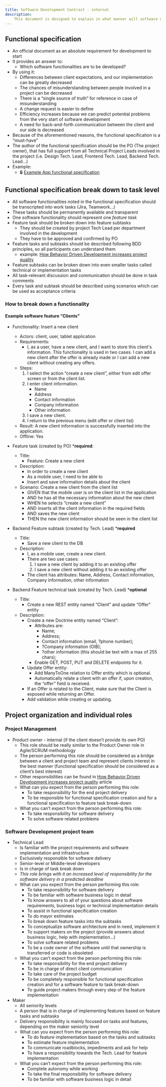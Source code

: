 ```yaml
---
title: Software Development Contract - internal
description:
    This document is designed to explain in what manner will software dev. dept. members contribute to a project.
---
```


## Functional specification

-   An official document as an absolute requirement for development to start
-   It provides an answer to:
    -   Which software functionalities are to be developed?
-   By using it:
    -   Differences between client expectations, and our implementation can be greatly decreased
    -   The chances of misunderstanding between people involved in a project can be decreased
    -   There is a “single source of truth” for reference in case of misunderstanding
    -   A change request is easier to define
    -   Efficiency increases because we can predict potential problems from the very start of software development
    -   A need for back-and-forth communication between the client and our side is decreased
-   Because of the aforementioned reasons, the functional specification is a “must-have”
-   The author of the functional specification should be the PO (The project owner), that has full support from all
    Technical Project Leads involved in the project (i.e. Design Tech. Lead, Frontend Tech. Lead, Backend Tech.
    Lead...)
-   Example:
    -   🔒
        [Example App functional specification](https://docs.google.com/document/d/1Tj-T56SVzhAdRu5w00p5Ie5n5CyeLjtsTRigBL3_blM/edit#)

## Functional specification break down to task level

-   All software functionalities noted in the functional specification should be transcripted into work tasks
    (Jira, Teamwork...)
-   These tasks should be permanently available and transparent
-   One software functionality should represent one _feature task_
-   Feature task should be broken down into feature subtasks
    -   They should be created by project Tech Lead per department involved in the development
    -   They have to be approved and confirmed by PO
-   Feature tasks and subtasks should be described following BDD principles, so all participants can understand
    them
    -   example:
        [How Behavior Driven Development increases project quality](https://www.bornfight.com/blog/behavior-driven-development-how-to-find-bugs-before-coding-starts/)
-   Feature subtasks can be broken down into even smaller tasks called technical or implementation tasks
-   All task-relevant discussion and communication should be done in task comments
-   Every task and subtask should be described using scenarios which can be used as acceptance criteria

### How to break down a functionality

#### Example software feature “Clients”

-   Functionality: Insert a new client

    -   Actors: client, user, tablet application
    -   Requirements:
        -   I, as a user, have a new client, and I want to store this client's information. This functionality is used in two
            cases. I can add a new client after the offer is already made or I can add a new client without
            creating any offers.
    -   Steps:
        1. I select the action “create a new client”, either from edit offer screen or from the client list.
        2. I enter client information.
            - Name
            - Address
            - Contact information
            - Company information
            - Other information
        3. I save a new client.
        4. I return to the previous menu (edit offer or client list)
    -   Result: A new client information is successfully inserted into the application.
    -   Offline: Yes

-   Feature task (created by PO) \***required**:

    -   Title:
        -   Feature: Create a new client
    -   Description:
        -   In order to create a new client
        -   As a mobile user, I need to be able to
        -   Insert and save information details about the client
    -   Scenario: Create a new client from the client list
        -   GIVEN that the mobile user is on the client list in the application
        -   AND he has all the necessary information about the new client
        -   WHEN he selects “create a new client”
        -   AND inserts all the client information in the required fields
        -   AND saves the new client
        -   THEN the new client information should be seen in the client list

-   Backend Feature subtask (created by Tech. Lead) \***required**

    -   Title:
        -   Save a new client to the DB
    -   Description:
        -   I, as a mobile user, create a new client.
        -   There are two use cases:
            1. I save a new client by adding it to an existing offer
            2. I save a new client without adding it to an existing offer
        -   The client has attributes: Name, Address, Contact information, Company information, other information

-   Backend Feature technical task (created by Tech. Lead) \***optional**
    -   Title:
        -   Create a new REST entity named “Client” and update “Offer” entity
    -   Description:
        -   Create a new Doctrine entity named “Client”:
            -   Attributes are:
                -   Name;
                -   Address;
                -   Contact information (email, ?phone number);
                -   ?Company information (OIB);
                -   ?other information (this should be text with a max of 255 chars);
            -   Enable GET, POST, PUT and DELETE endpoints for it.
        -   Update Offer entity:
            -   Add ManyToOne relation to Offer entity which is optional.
            -   Automatically relate a client with an offer if, upon creation, the “offer” field is received.
        -   If an Offer is related to the Client, make sure that the Client is exposed while returning an Offer.
        -   Add validation while creating or updating.

## Project organization and individual roles

### Project Management

-   Product owner - internal (if the client doesn’t provide its own PO)
    -   This role should be really similar to the Product Owner role in Agile/SCRUM methodology
    -   The person performing this role should be considered as a bridge between a client and project team and
        represent clients interest in the best manner (functional specification should be considered as a client’s
        best interest)
    -   Other responsibilities can be found in
        [How Behavior Driven Development increases project quality](https://www.bornfight.com/blog/behavior-driven-development-how-to-find-bugs-before-coding-starts/)
        article
    -   What can you expect from the person performing this role:
        -   To take responsibility for the end project delivery
        -   To be responsible for functional specification creation and for a functional specification to feature
            task break-down
    -   What you can’t expect from the person performing this role:
        -   To take responsibility for software delivery
        -   To solve software related problems

### Software Development project team

-   Technical Lead
    -   Is familiar with the project requirements and software implementation and infrastructure
    -   Exclusively responsible for software delivery
    -   Senior-level or Middle-level developers
    -   Is in charge of task break down
    -   _This role brings with it an increased level of responsibility for the software delivery in a predicted
        deadline_
    -   What can you expect from the person performing this role:
        -   To take responsibility for software delivery
        -   To be familiar with software business logic in detail
        -   To know answers to all of your questions about software requirements, business logic or technical
            implementation details
        -   To assist in functional specification creation
        -   To do mayor estimates
        -   To break down feature tasks into the subtasks
        -   To conceptualize software architecture and in need, implement it
        -   To support makers on the project (provide answers about business logic, help with implementation...)
        -   To solve software related problems
        -   To be a code owner of the software until that ownership is transferred or code is obsoleted
    -   What you can’t expect from the person performing this role:
        -   To take responsibility for the end project delivery
        -   To be in charge of direct client communication
        -   To take care of the project budget
        -   To be completely responsible for functional specification creation and for a software feature to task
            break-down
        -   To guide project makers through every step of the feature implementation
-   Maker
    -   All seniority levels
    -   A person that is in charge of implementing features based on feature tasks and subtasks
    -   Delivery responsibility is mainly focused on tasks and features, depending on the maker seniority level
    -   What can you expect from the person performing this role:
        -   To do feature implementation based on the tasks and subtasks
        -   To estimate feature implementation
        -   To communicate roadblocks, impediments and ask for help
        -   To have a responsibility towards the Tech. Lead for feature implementation
    -   What you can’t expect from the person performing this role:
        -   Complete autonomy while working
        -   To take the final responsibility for software delivery
        -   To be familiar with software business logic in detail
